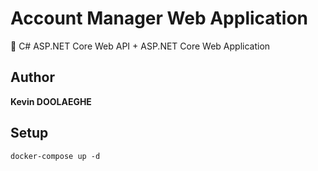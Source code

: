 # Account Manager Web Application

:triangular_flag_on_post: C# ASP.NET Core Web API + ASP.NET Core Web Application

## Author

**Kevin DOOLAEGHE**

## Setup

```
docker-compose up -d
```

